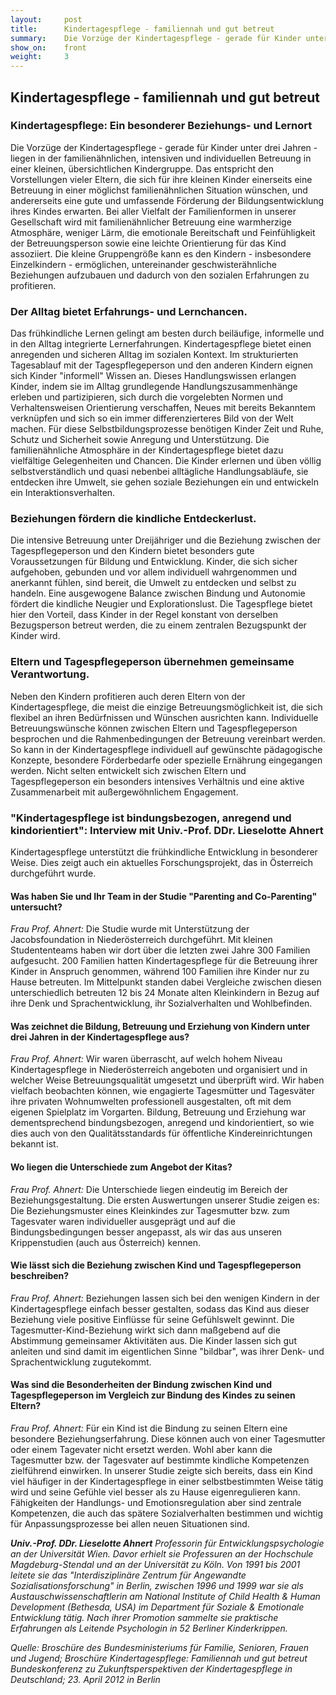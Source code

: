 ```yaml
---
layout:     post
title:      Kindertagespflege - familiennah und gut betreut
summary:    Die Vorzüge der Kindertagespflege - gerade für Kinder unter drei Jahren - liegen in der familienähnlichen, intensiven und individuellen Betreuung in einer kleinen, übersichtlichen Kindergruppe.
show_on:    front
weight:     3
---
```



## Kindertagespflege - familiennah und gut betreut

### Kindertagespflege: Ein besonderer Beziehungs- und Lernort

Die Vorzüge der Kindertagespflege - gerade für Kinder unter drei Jahren - liegen in der familienähnlichen, intensiven und individuellen Betreuung in einer kleinen, übersichtlichen Kindergruppe. Das entspricht den Vorstellungen vieler Eltern, die sich für ihre kleinen Kinder einerseits eine Betreuung in einer möglichst familienähnlichen Situation wünschen, und andererseits eine gute und umfassende Förderung der Bildungsentwicklung ihres Kindes erwarten. Bei aller Vielfalt der Familienformen in unserer Gesellschaft wird mit familienähnlicher Betreuung eine warmherzige Atmosphäre, weniger Lärm, die emotionale Bereitschaft und Feinfühligkeit der Betreuungsperson sowie eine leichte Orientierung für das Kind assoziiert. Die kleine Gruppengröße kann es den Kindern - insbesondere Einzelkindern - ermöglichen, untereinander geschwisterähnliche Beziehungen aufzubauen und dadurch von den sozialen Erfahrungen zu profitieren.

### Der Alltag bietet Erfahrungs- und Lernchancen.

Das frühkindliche Lernen gelingt am besten durch beiläufige, informelle und in den Alltag integrierte Lernerfahrungen. Kindertagespflege bietet einen anregenden und sicheren Alltag im sozialen Kontext. Im strukturierten Tagesablauf mit der Tagespflegeperson und den anderen Kindern eignen sich Kinder "informell" Wissen an. Dieses Handlungswissen erlangen Kinder, indem sie im Alltag grundlegende Handlungszusammenhänge erleben und partizipieren, sich durch die vorgelebten Normen und Verhaltensweisen Orientierung verschaffen, Neues mit bereits Bekanntem verknüpfen und sich so ein immer differenzierteres Bild von der Welt machen. Für diese Selbstbildungsprozesse benötigen Kinder Zeit und Ruhe, Schutz und Sicherheit sowie Anregung und Unterstützung. Die familienähnliche Atmosphäre in der Kindertagespflege bietet dazu vielfältige Gelegenheiten und Chancen. Die Kinder erlernen und üben völlig selbstverständlich und quasi nebenbei alltägliche Handlungsabläufe, sie entdecken ihre Umwelt, sie gehen soziale Beziehungen ein und entwickeln ein Interaktionsverhalten.

### Beziehungen fördern die kindliche Entdeckerlust.

Die intensive Betreuung unter Dreijähriger und die Beziehung zwischen der Tagespflegeperson und den Kindern bietet besonders gute Voraussetzungen für Bildung und Entwicklung. Kinder, die sich sicher aufgehoben, gebunden und vor allem individuell wahrgenommen und anerkannt fühlen, sind bereit, die Umwelt zu entdecken und selbst zu handeln. Eine ausgewogene Balance zwischen Bindung und Autonomie fördert die kindliche Neugier und Explorationslust. Die Tagespflege bietet hier den Vorteil, dass Kinder in der Regel konstant von derselben Bezugsperson betreut werden, die zu einem zentralen Bezugspunkt der Kinder wird.

### Eltern und Tagespflegeperson übernehmen gemeinsame Verantwortung.

Neben den Kindern profitieren auch deren Eltern von der Kindertagespflege, die meist die einzige Betreuungsmöglichkeit ist, die sich flexibel an ihren Bedürfnissen und Wünschen ausrichten kann. Individuelle Betreuungswünsche können zwischen Eltern und Tagespflegeperson besprochen und die Rahmenbedingungen der Betreuung vereinbart werden. So kann in der Kindertagespflege individuell auf gewünschte pädagogische Konzepte, besondere Förderbedarfe oder spezielle Ernährung eingegangen werden. Nicht selten entwickelt sich zwischen Eltern und Tagespflegeperson ein besonders intensives Verhältnis und eine aktive Zusammenarbeit mit außergewöhnlichem Engagement.

### "Kindertagespflege ist bindungsbezogen, anregend und kindorientiert": Interview mit Univ.-Prof. DDr. Lieselotte Ahnert

Kindertagespflege unterstützt die frühkindliche Entwicklung in besonderer Weise. Dies zeigt auch ein aktuelles Forschungsprojekt, das in Österreich durchgeführt wurde.

#### Was haben Sie und Ihr Team in der Studie "Parenting and Co-Parenting" untersucht?

*Frau Prof. Ahnert:* Die Studie wurde mit Unterstützung der Jacobsfoundation in Niederösterreich durchgeführt. Mit kleinen Studententeams haben wir dort über die letzten zwei Jahre 300 Familien aufgesucht. 200 Familien hatten Kindertagespflege für die Betreuung ihrer Kinder in Anspruch genommen, während 100 Familien ihre Kinder nur zu Hause betreuten. Im Mittelpunkt standen dabei Vergleiche zwischen diesen unterschiedlich betreuten 12 bis 24 Monate alten Kleinkindern in Bezug auf ihre Denk und Sprachentwicklung, ihr Sozialverhalten und Wohlbefinden.

#### Was zeichnet die Bildung, Betreuung und Erziehung von Kindern unter drei Jahren in der Kindertagespflege aus?

*Frau Prof. Ahnert:* Wir waren überrascht, auf welch hohem Niveau Kindertagespflege in Niederösterreich angeboten und organisiert und in welcher Weise Betreuungsqualität umgesetzt und überprüft wird. Wir haben vielfach beobachten können, wie engagierte Tagesmütter und Tagesväter ihre privaten Wohnumwelten professionell ausgestalten, oft mit dem eigenen Spielplatz im Vorgarten. Bildung, Betreuung und Erziehung war dementsprechend bindungsbezogen, anregend und kindorientiert, so wie dies auch von den Qualitätsstandards für öffentliche Kindereinrichtungen bekannt ist.

#### Wo liegen die Unterschiede zum Angebot der Kitas?

*Frau Prof. Ahnert:* Die Unterschiede liegen eindeutig im Bereich der Beziehungsgestaltung. Die ersten Auswertungen unserer Studie zeigen es: Die Beziehungsmuster eines Kleinkindes zur Tagesmutter bzw. zum Tagesvater waren individueller ausgeprägt und auf die Bindungsbedingungen besser angepasst, als wir das aus unseren Krippenstudien (auch aus Österreich) kennen.

#### Wie lässt sich die Beziehung zwischen Kind und Tagespflegeperson beschreiben?

*Frau Prof. Ahnert:* Beziehungen lassen sich bei den wenigen Kindern in der Kindertagespflege einfach besser gestalten, sodass das Kind aus dieser Beziehung viele positive Einflüsse für seine Gefühlswelt gewinnt. Die Tagesmutter-Kind-Beziehung wirkt sich dann maßgebend auf die Abstimmung gemeinsamer Aktivitäten aus. Die Kinder lassen sich gut anleiten und sind damit im eigentlichen Sinne "bildbar", was ihrer Denk- und Sprachentwicklung zugutekommt.

#### Was sind die Besonderheiten der Bindung zwischen Kind und Tagespflegeperson im Vergleich zur Bindung des Kindes zu seinen Eltern?

*Frau Prof. Ahnert:* Für ein Kind ist die Bindung zu seinen Eltern eine besondere Beziehungserfahrung. Diese können auch von einer Tagesmutter oder einem Tagevater nicht ersetzt werden. Wohl aber kann die Tagesmutter bzw. der Tagesvater auf bestimmte kindliche Kompetenzen zielführend einwirken. In unserer Studie zeigte sich bereits, dass ein Kind viel häufiger in der Kindertagespflege in einer selbstbestimmten Weise tätig wird und seine Gefühle viel besser als zu Hause eigenregulieren kann. Fähigkeiten der Handlungs- und Emotionsregulation aber sind zentrale Kompetenzen, die auch das spätere Sozialverhalten bestimmen und wichtig für Anpassungsprozesse bei allen neuen Situationen sind.

*__Univ.-Prof. DDr. Lieselotte Ahnert__ Professorin für Entwicklungspsychologie an der Universität Wien. Davor erhielt sie Professuren an der Hochschule Magdeburg-Stendal und an der Universität zu Köln. Von 1991 bis 2001 leitete sie das "Interdisziplinäre Zentrum für Angewandte Sozialisationsforschung" in Berlin, zwischen 1996 und 1999 war sie als Austauschwissenschaftlerin am National Institute of Child Health & Human Development (Bethesda, USA) im Department für Soziale & Emotionale Entwicklung tätig. Nach ihrer Promotion sammelte sie praktische Erfahrungen als Leitende Psychologin in 52 Berliner Kinderkrippen.*

*Quelle: Broschüre des Bundesministeriums für Familie, Senioren, Frauen und Jugend; Broschüre Kindertagespflege: Familiennah und gut betreut Bundeskonferenz zu Zukunftsperspektiven der Kindertagespflege in Deutschland; 23. April 2012 in Berlin*
